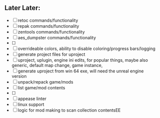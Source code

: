 ## Later Later:
- [ ] retoc commands/functionality
- [ ] repak commands/functionality
- [ ] zentools commands/functionality
- [ ] aes_dumpster commands/functionality
- [ ]
- [ ] overrideable colors, ability to disable coloring/progress bars/logging
- [ ] generate project files for uproject
- [ ] uproject, uplugin, engine ini edits, for popular things, maybe also generic, default map change, game instance, 
- [ ] generate uproject from win 64 exe, will need the unreal engine version
- [ ] unpack/repack game/mods
- [ ] list game/mod contents
- [ ]
- [ ] appease linter
- [ ] linux support
- [ ] logic for mod making to scan collection contentsEE